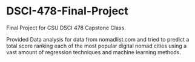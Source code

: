 # DSCI-478-Final-Project

Final Project for CSU DSCI 478 Capstone Class.

Provided Data analysis for data from nomadlist.com and tried to predict a total score ranking each of the most popular digital nomad cities using a vast amount of regression techniques and machine learning methods. 
